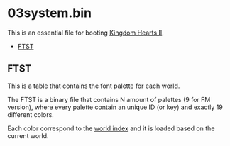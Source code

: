 # 03system.bin

This is an essential file for booting [Kingdom Hearts II](../../index).

* [FTST](#ftst)

## FTST

This is a table that contains the font palette for each world.

The FTST is a binary file that contains N amount of palettes (9 for FM version), where every palette contain an unique ID (or key) and exactly 19 different colors.

Each color correspond to the [world index](../../worlds) and it is loaded based on the current world.